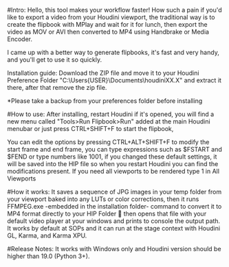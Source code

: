 #Intro:
Hello, this tool makes your workflow faster! How such a pain if you'd like to export a video from your Houdini viewport, the traditional way is to create the flipbook with MPlay and wait for it for lunch, then export the video as MOV or AVI then converted to MP4 using Handbrake or Media Encoder.

I came up with a better way to generate flipbooks, it's fast and very handy, and you'll get to use it so quickly.

Installation guide:
Download the ZIP file and move it to your Houdini Preference Folder "C:\Users\{USER}\Documents\houdiniXX.X" and extract it there, after that remove the zip file.

*Please take a backup from your preferences folder before installing

#How to use:
After installing, restart Houdini if it's opened, you will find a new menu called "Tools>Run Flipbook>Run" added at the main Houdini menubar or just press CTRL+SHIFT+F to start the flipbook,

You can edit the options by pressing CTRL+ALT+SHIFT+F to modify the start frame and end frame, you can type expressions such as $FSTART and $FEND or type numbers like 1001, if you changed these default settings, it will be saved into the HIP file so when you restart Houdini you can find the modifications present. If you need all viewports to be rendered type 1 in All Viewports

#How it works:
It saves a sequence of JPG images in your temp folder from your viewport baked into any LUTs or color corrections, then it runs FFMPEG.exe -embedded in the installation folder- command to convert it to MP4 format directly to your HIP Folder 📂 then opens that file with your default video player at your windows and prints to console the output path.
It works by default at SOPs and it can run at the stage context with Houdini GL, Karma, and Karma XPU.

#Release Notes:
It works with Windows only and Houdini version should be higher than 19.0 (Python 3+).

